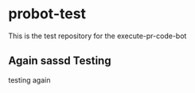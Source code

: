 # probot-test
This is the test repository for the execute-pr-code-bot

## Again sassd Testing 
testing again
